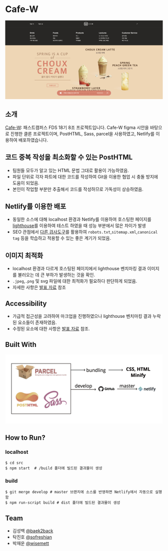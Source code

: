 # Cafe-W

![cafe-w-main](files/img/cafe-w-main.png)

## 소개

[Cafe-W](https://cafe-w.netlify.app): 패스트캠퍼스 FDS 18기 8조 프로젝트입니다. Cafe-W figma 시안을 바탕으로 진행한 클론 프로젝트이며, PostHTML, Sass, parcel을 사용하였고, Netlify를 이용하여 배포하였습니다.

## 코드 중복 작성을 최소화할 수 있는 PostHTML

- 팀원들 모두가 알고 있는 HTML 문법 그대로 활용이 가능하였음.
- 파일 단위로 각자 파트에 대한 코드를 작성하여 Git을 이용한 협업 시 충돌 방지에 도움이 되었음.
- 본인이 작업할 부분만 추출해서 코드를 작성하므로 가독성이 상승하였음.

## Netlify를 이용한 배포

- 동일한 소스에 대해 localhost 환경과 Netlify를 이용하여 호스팅한 페이지를 [lighthouse](https://developers.google.com/web/tools/lighthouse)를 이용하여 테스트 하였을 때 성능 부분에서 많은 차이가 발생
- SEO 관점에서 [다른 검사도구](https://novela-soft.com/seo-allcheck/)를 활용하여 `robots.txt`,`sitemap.xml`,`canonical tag` 등을 학습하고 적용할 수 있는 좋은 계기가 되었음.

## 이미지 최적화

- localhost 환경과 다르게 호스팅된 페이지에서 lighthouse 벤치마킹 결과 이미지를 불러오는 데 큰 부하가 발생하는 것을 확인.
- `.jpeg`,`.png` 및 svg 파일에 대한 최적화가 필요하다 판단하게 되었음.
- 자세한 사항은 [발표 자료](https://slides.com/baek2back/deck) 참조

## Accessibility

- 가급적 접근성을 고려하여 마크업을 진행하였으나 lighthouse 벤치마킹 결과 누락된 요소들이 존재하였음.
- 수정된 요소에 대한 사항은 [발표 자료](https://slides.com/baek2back/deck) 참조.

## Built With

![built-with](files/img/built-with.png)

## How to Run?

### localhost

```shell
$ cd src
$ npm start  # /build 폴더에 빌드된 결과물이 생성
```

### build

```shell
$ git merge develop # master 브랜치에 소스를 반영하면 Netlify에서 자동으로 실행함
$ npm run-script build # dist 폴더에 빌드된 결과물이 생성
```

## Team

- 김성백 [@baek2back](https://github.com/)
- 탁진호 [@sofreshian](https://github.com/sofreshian)
- 박재운 [@wisemett](https://github.com/wisemett)
